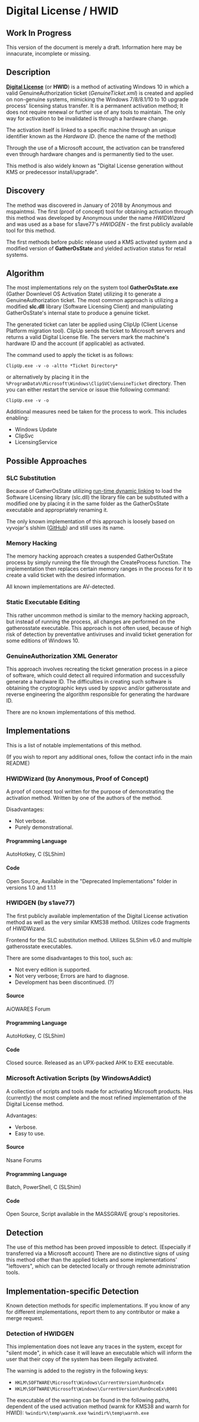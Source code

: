 # Digital License / HWID
## Work In Progress
This version of the document is merely a draft.
Information here may be innacurate, incomplete or missing.

## Description
[**Digital License**][1] (or **HWID**) is a method of activating Windows 10 in which
a valid GenuineAuthorization ticket (*GenuineTicket.xml*) is created and applied
on non-genuine systems, mimicking the Windows 7/8/8.1/10 to 10 upgrade process'
licensing status transfer.
It is a permanent activation method; It does not require
renewal or further use of any tools to maintain. The only way for activation to
be invalidated is through a hardware change.

The activation itself is linked to a specific machine through an unique
identifier known as the *Hardware ID*. (hence the name of the method)

Through the use of a Microsoft account, the activation can be transfered even
through hardware changes and is permanently tied to the user.

This method is also widely known as "Digital License generation without KMS or
predecessor install/upgrade".

## Discovery
The method was discovered in January of 2018 by Anonymous and mspaintmsi.
The first (proof of concept) tool for obtaining activation through this method
was developed by Anonymous under the name *HWIDWizard* and was used as a base
for s1ave77's *HWIDGEN* - the first publicly available tool for this method.

The first methods before public release used a KMS activated system and a 
modified version of **GatherOsState** and yielded activation status for retail
systems.

## Algorithm
The most implementations rely on the system tool **GatherOsState.exe** (Gather
Downlevel OS Activation State) utilizing it to generate a GenuineAuthorization
ticket. The most common approach is utilizing a modified **slc.dll** library
(Software Licensing Client) and manipulating GatherOsState's internal state to
produce a genuine ticket.

The generated ticket can later be applied using ClipUp (Client License Platform
migration tool). ClipUp sends the ticket to Microsoft servers and returns a
valid Digital License file. The servers mark the machine's hardware ID and the
account (if applicable) as activated.

The command used to apply the ticket is as follows:
```
ClipUp.exe -v -o -altto *Ticket Directory*
```
or alternatively by placing it in the
`%ProgramData%\Microsoft\Windows\ClipSVC\GenuineTicket` directory. Then you can
either restart the service or issue thie following command:
```
ClipUp.exe -v -o
```

Additional measures need be taken for the process to work. This includes
enabling:
 * Windows Update
 * ClipSvc
 * LicensingService

## Possible Approaches
### SLC Substitution
Because of GatherOsState utilizing [run-time dynamic linking](2) to load the 
Software Licensing library (slc.dll) the library file can be substituted with
a modified one by placing it in the same folder as the GatherOsState executable
and appropriately renaming it.

The only known implementation of this approach is loosely based on vyvojar's 
slshim ([GitHub](3)) and still uses its name.

### Memory Hacking
The memory hacking approach creates a suspended GatherOsState process by simply
running the file through the CreateProcess function. The implementation then
replaces certain memory ranges in the process for it to create a valid ticket
with the desired information.

All known implementations are AV-detected.

### Static Executable Editing
This rather uncommon method is similar to the memory hacking approach, but
instead of running the process, all changes are performed on the gatherosstate
executable. This approach is not often used, because of high risk of detection
by preventative antiviruses and invalid ticket generation for some editions of
Windows 10.

### GenuineAuthorization XML Generator
This approach involves recreating the ticket generation process in a piece of
software, which could detect all required information and successfully generate
a hardware ID. The difficulties in creating such software is obtaining the
cryptographic keys used by sppsvc and/or gatherosstate and reverse engineering
the algorithm responsible for generating the hardware ID.

There are no known implementations of this method.

## Implementations
This is a list of notable implementations of this method.

(If you wish to report any additional ones, follow the contact info in the main README)

### HWIDWizard (by Anonymous, Proof of Concept)
A proof of concept tool written for the purpose of demonstrating the activation
method. Written by one of the authors of the method.

Disadvantages:
 * Not verbose.
 * Purely demonstrational.

#### Programming Language
AutoHotkey, C (SLShim)

#### Code
Open Source, Available in the "Deprecated Implementations" folder in versions 1.0 and 1.1.1

### HWIDGEN (by s1ave77)
The first publicly available implementation of the Digital License
activation method as well as the very similar KMS38 method. Utilizes
code fragments of HWIDWizard.

Frontend for the SLC substitution method. Utilizes SLShim v6.0 and multiple
gatherosstate executables.

There are some disadvantages to this tool, such as:
 * Not every edition is supported.
 * Not very verbose; Errors are hard to diagnose.
 * Development has been discontinued. (?)

#### Source
AiOWARES Forum

#### Programming Language
AutoHotkey, C (SLShim)

#### Code
Closed source. Released as an UPX-packed AHK to EXE executable.

### Microsoft Activation Scripts (by WindowsAddict)
A collection of scripts and tools made for activating Microsoft products. Has
(currently) the most complete and the most refined implementation of the Digital
License method.

Advantages:
 * Verbose.
 * Easy to use.

#### Source
Nsane Forums

#### Programming Language
Batch, PowerShell, C (SLShim)

#### Code
Open Source, Script available in the MASSGRAVE group's repositories.

## Detection
The use of this method has been proved impossible to detect. (Especially if
transferred via a Microsoft account)
There are no distinctive signs of using this method other than the applied
tickets and some implementations' "leftovers", which can be detected
locally or through remote administration tools.

## Implementation-specific Detection
Known detection methods for specific implementations. If you know of any for
different implementations, report them to any contributor or make a merge
request.

### Detection of HWIDGEN
This implementation does not leave any traces in the system, except for "silent
mode", in which case it will leave an executable which will inform the user that
their copy of the system has been illegally activated.

The warning is added to the registry in the following keys:
 * `HKLM\SOFTWARE\Microsoft\Windows\CurrentVersion\RunOnceEx`
 * `HKLM\SOFTWARE\Microsoft\Windows\CurrentVersion\RunOnceEx\0001`

The executable of the warning can be found in the following paths, dependent of
the used activation method (warnk for KMS38 and warnh for HWID):
`%windir%\temp\warnk.exe`
`%windir%\temp\warnh.exe`

[1]: https://support.microsoft.com/en-us/help/12440/windows-10-activate
[2]: https://docs.microsoft.com/en-us/windows/win32/dlls/run-time-dynamic-linking
[3]: https://github.com/vyvojar/slshim